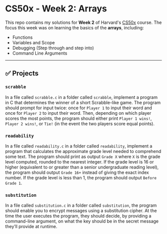 # CS50x - Week 2: Arrays

This repo contains my solutions for **Week 2** of Harvard's [CS50x](https://pll.harvard.edu/course/cs50-introduction-computer-science) course. The focus this week was on learning the basics of the **arrays**, including:

- Functions
- Variables and Scope
- Debugging (Step through and step into)
- Command Line Arguments

---

## ✅ Projects

### `scrabble`

In a file called `scrabble.c` in a folder called `scrabble`, implement a program in C that determines the winner of a short Scrabble-like game. The program should prompt for input twice: once for `Player 1` to input their word and once for `Player 2` to input their word. Then, depending on which player scores the most points, the program should either print `Player 1 wins!`, `Player 2 wins!`, or `Tie!` (in the event the two players score equal points).

### `readability`

In a file called `readability.c` in a folder called `readability`, implement a program that calculates the approximate grade level needed to comprehend some text. The program should print as output `Grade X` where `X` is the grade level computed, rounded to the nearest integer. If the grade level is 16 or higher (equivalent to or greater than a senior undergraduate reading level), the program should output `Grade 16+` instead of giving the exact index number. If the grade level is less than 1, the program should output `Before Grade 1`.

### `substitution`

In a file called `substitution.c` in a folder called `substitution`, the program should enable you to encrypt messages using a substitution cipher. At the time the user executes the program, they should decide, by providing a command-line argument, on what the key should be in the secret message they’ll provide at runtime.
